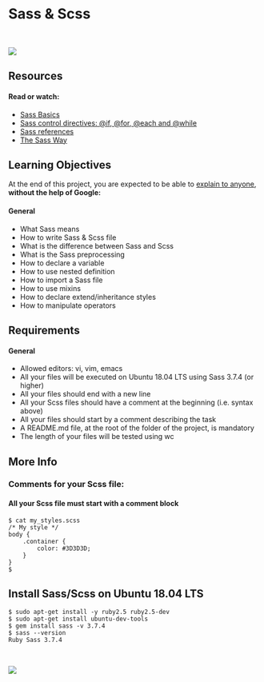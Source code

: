 # Sass & Scss

<br>

![](https://i.imgur.com/JGFmY2D.jpg)


## Resources

#### Read or watch:

- [Sass Basics](https://sass-lang.com/guide)
- [Sass control directives: @if, @for, @each and @while](https://www.studytonight.com/sass/sass-if-else-and-else-if-atrule)
- [Sass references](https://sass-lang.com/documentation)
- [The Sass Way](http://thesassway.com/)


## Learning Objectives

At the end of this project, you are expected to be able to [explain to anyone](https://fs.blog/2012/04/feynman-technique/), <b>without the help of Google:</b>


#### General

- What Sass means
- How to write Sass & Scss file
- What is the difference between Sass and Scss
- What is the Sass preprocessing
- How to declare a variable
- How to use nested definition
- How to import a Sass file
- How to use mixins
- How to declare extend/inheritance styles
- How to manipulate operators


## Requirements

#### General

- Allowed editors: vi, vim, emacs
- All your files will be executed on Ubuntu 18.04 LTS using Sass 3.7.4 (or higher)
- All your files should end with a new line
- All your Scss files should have a comment at the beginning (i.e. syntax above)
- All your files should start by a comment describing the task
- A README.md file, at the root of the folder of the project, is mandatory
- The length of your files will be tested using wc


## More Info

### Comments for your Scss file:

#### All your Scss file must start with a comment block

```
$ cat my_styles.scss
/* My style */
body {
    .container {
        color: #3D3D3D;
    }
}
$
```

## Install Sass/Scss on Ubuntu 18.04 LTS

```
$ sudo apt-get install -y ruby2.5 ruby2.5-dev
$ sudo apt-get install ubuntu-dev-tools
$ gem install sass -v 3.7.4
$ sass --version
Ruby Sass 3.7.4
```

<br>

![](https://i.imgur.com/h2QuSUD.jpg)
<br>

